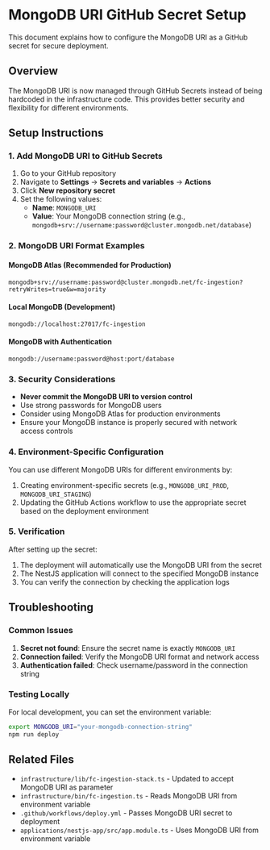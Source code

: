 # MongoDB URI GitHub Secret Setup

This document explains how to configure the MongoDB URI as a GitHub secret for secure deployment.

## Overview

The MongoDB URI is now managed through GitHub Secrets instead of being hardcoded in the infrastructure code. This provides better security and flexibility for different environments.

## Setup Instructions

### 1. Add MongoDB URI to GitHub Secrets

1. Go to your GitHub repository
2. Navigate to **Settings** → **Secrets and variables** → **Actions**
3. Click **New repository secret**
4. Set the following values:
   - **Name**: `MONGODB_URI`
   - **Value**: Your MongoDB connection string (e.g., `mongodb+srv://username:password@cluster.mongodb.net/database`)

### 2. MongoDB URI Format Examples

#### MongoDB Atlas (Recommended for Production)

```
mongodb+srv://username:password@cluster.mongodb.net/fc-ingestion?retryWrites=true&w=majority
```

#### Local MongoDB (Development)

```
mongodb://localhost:27017/fc-ingestion
```

#### MongoDB with Authentication

```
mongodb://username:password@host:port/database
```

### 3. Security Considerations

- **Never commit the MongoDB URI to version control**
- Use strong passwords for MongoDB users
- Consider using MongoDB Atlas for production environments
- Ensure your MongoDB instance is properly secured with network access controls

### 4. Environment-Specific Configuration

You can use different MongoDB URIs for different environments by:

1. Creating environment-specific secrets (e.g., `MONGODB_URI_PROD`, `MONGODB_URI_STAGING`)
2. Updating the GitHub Actions workflow to use the appropriate secret based on the deployment environment

### 5. Verification

After setting up the secret:

1. The deployment will automatically use the MongoDB URI from the secret
2. The NestJS application will connect to the specified MongoDB instance
3. You can verify the connection by checking the application logs

## Troubleshooting

### Common Issues

1. **Secret not found**: Ensure the secret name is exactly `MONGODB_URI`
2. **Connection failed**: Verify the MongoDB URI format and network access
3. **Authentication failed**: Check username/password in the connection string

### Testing Locally

For local development, you can set the environment variable:

```bash
export MONGODB_URI="your-mongodb-connection-string"
npm run deploy
```

## Related Files

- `infrastructure/lib/fc-ingestion-stack.ts` - Updated to accept MongoDB URI as parameter
- `infrastructure/bin/fc-ingestion.ts` - Reads MongoDB URI from environment variable
- `.github/workflows/deploy.yml` - Passes MongoDB URI secret to deployment
- `applications/nestjs-app/src/app.module.ts` - Uses MongoDB URI from environment variable
